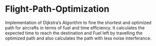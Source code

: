 # Flight-Path-Optimization
Implementation of Dijkstra’s Algorithm to fine the shortest and optimized path for aircrafts in terms of fuel and time efficiency. It calculates the expected time to reach the destination and Fuel left by travelling the optimized path and also calculates the path with less noise  interferance.
